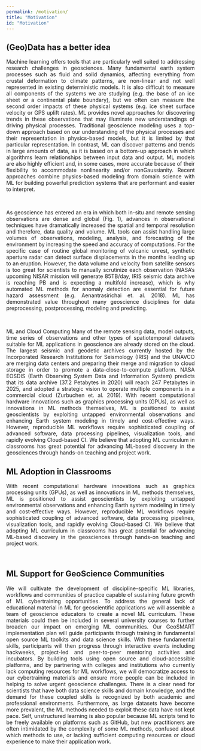 ```yaml
---
permalink: /motivation/
title: "Motivation"
id: "Motivation"
---
```


<div>
<h2>(Geo)Data has a better idea </h2>
<p align="justify">
Machine learning offers tools that are particularly well suited to addressing research challenges in geosciences. Many fundamental earth system processes such as fluid and solid dynamics, affecting everything from crustal deformation to climate patterns, are non-linear and not well represented in existing deterministic models. It is also difficult to measure all components of the systems we are studying (e.g. the base of an ice sheet or a continental plate boundary), but we often can measure the second order impacts of these physical systems (e.g. ice sheet surface velocity or GPS uplift rates). ML provides novel approaches for discovering trends in these observations that may illuminate new understandings of driving physical processes. Traditional geoscience modeling uses a top-down approach based on our understanding of the physical processes and their representation in physics-based models, but it is limited by that particular representation. In contrast, ML can discover patterns and trends in large amounts of data, as it is based on a bottom-up approach in which algorithms learn relationships between input data and output. ML models are also highly efficient and, in some cases, more accurate because of their flexibility to accommodate nonlinearity and/or nonGaussianity. Recent approaches combine physics-based modeling from domain science with ML for building powerful prediction systems that are performant and easier to interpret. 
</p>

<img src="{{ site.url }}{{ site.baseurl }}/assets/images/bi.jpg" alt="" class="full">
<br/><br/>

<p align="justify">
As geoscience has entered an era in which both in-situ and remote sensing observations are dense and global (Fig. 1), advances in observational techniques have dramatically increased the spatial and temporal resolution and therefore, data quality and volume. ML tools can assist handling large volumes of observations, modeling, analysis, and forecasting of the environment by increasing the speed and accuracy of computations. For the specific case of routine global monitoring of volcanic unrest, synthetic aperture radar can detect surface displacements in the months leading up to an eruption. However, the data volume and velocity from satellite sensors is too great for scientists to manually scrutinize each observation (NASA’s upcoming NISAR mission will generate 85TB/day, IRIS seismic data archive is reaching PB and is expecting a multifold increase), which is why automated ML methods for anomaly detection are essential for future hazard assessment (e.g. Aenantrasirichai et. al. 2018). ML has demonstrated value throughout many geoscience disciplines for data preprocessing, postprocessing, modeling and predicting.
</p>

<img src="{{ site.url }}{{ site.baseurl }}/assets/images/motv1.png" alt="" class="full">
<br/><br/>

<p align="justify">
ML and Cloud Computing Many of the remote sensing data, model outputs, time series of observations and other types of spatiotemporal datasets suitable for ML applications in geoscience are already stored on the cloud. The largest seismic and geodetic archives currently hosted by the Incorporated Research Institutions for Seismology (IRIS) and the UNAVCO are merging data centers and preparing their merge and migration to cloud storage in order to promote a data-close-to-compute platform. NASA EOSDIS (Earth Observing System Data and Information System) predicts that its data archive (37.2 Petabytes in 2020) will reach 247 Petabytes in 2025, and adopted a strategic vision to operate multiple components in a commercial cloud (Zurbuchen et. al. 2019).
With recent computational hardware innovations such as graphics processing units (GPUs), as well as innovations in ML methods themselves, ML is positioned to assist geoscientists by exploiting untapped environmental observations and enhancing Earth system modeling in timely and cost-effective ways. However, reproducible ML workflows require sophisticated coupling of advanced software, data processing pipelines, visualization tools, and rapidly evolving Cloud-based CI. We believe that adopting ML curriculum in classrooms has great potential for advancing ML-based discovery in the geosciences through hands-on teaching and project work.
</p>
</div>

<div>
<h2>ML Adoption in Classrooms</h2>
<p align="justify">With recent computational hardware innovations such as graphics processing units (GPUs), as well as innovations in ML methods themselves, ML is positioned to assist geoscientists by exploiting untapped environmental observations and enhancing Earth system modeling in timely and cost-effective ways. However, reproducible ML workflows require sophisticated coupling of advanced software, data processing pipelines, visualization tools, and rapidly evolving Cloud-based CI. We believe that adopting ML curriculum in classrooms has great potential for advancing ML-based discovery in the geosciences through hands-on teaching and project work. 
</p>
</div>

<img src="{{ site.url }}{{ site.baseurl }}/assets/images/mlac.jpg" alt="" class="full">
<br/><br/>

<div>
<h2>ML Support for GeoScience Communities</h2>
<p align="justify">We will cultivate the development of discipline-specific ML libraries, workflows and communities of practice capable of sustaining future growth of ML cybertraining opportunities. To address the general lack of educational material in ML for geoscientific applications we will assemble a team of geoscience educators to create a novel ML curriculum. These materials could then be included in several university courses to further broaden our impact on emerging ML communities. Our GeoSMART implementation plan will guide participants through training in fundamental open source ML toolkits and data science skills. With these fundamental skills, participants will then progress through interactive events including hackweeks, project-led and peer-to-peer mentoring activities and incubators. By building tools using open source and cloud-accessible platforms, and by partnering with colleges and institutions who currently lack computing resources for ML workflows, we will democratize access to our cybertraining materials and ensure more people can be included in helping to solve urgent geoscience challenges. 
There is a clear need for scientists that have both data science skills and domain knowledge, and the demand for these coupled skills is recognized by both academic and professional environments. Furthermore, as large datasets have become more prevalent, the ML methods needed to exploit these data have not kept pace. Self, unstructured learning is also popular because ML scripts tend to be freely available on platforms such as GitHub, but new practitioners are often intimidated by the complexity of some ML methods, confused about which methods to use, or lacking sufficient computing resources or cloud experience to make their application work.
</p>
</div>






